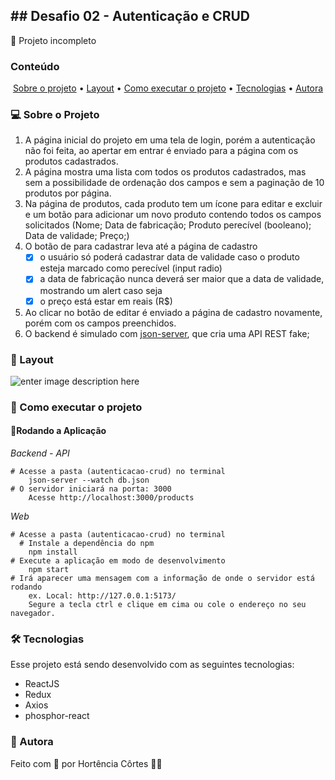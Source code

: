 ## ## Desafio 02 - Autenticação e CRUD

🚧 Projeto incompleto

### Conteúdo

<p align="center">  
	<a href="#sobre-projeto">Sobre o projeto</a> •
	<a href="#layout">Layout</a> • 
	<a href="#executar-projeto">Como executar o projeto</a> • 
	<a href="#tecnologias">Tecnologias</a> • 
	<a href="#autora">Autora</a>  
</p>

### 💻 Sobre o Projeto<a id="sobre-projeto"></a>

 1. A página inicial do projeto em uma tela de login, porém  a autenticação não foi feita, ao apertar em entrar é enviado para a página com os produtos cadastrados.
 2. A página mostra uma lista com todos os produtos cadastrados, mas sem a possibilidade de ordenação dos campos e sem a paginação de 10 produtos por página. 
 3. Na página de produtos, cada produto tem um ícone para editar e excluir e um botão para adicionar um novo produto contendo todos os campos solicitados (Nome; Data de fabricação; Produto perecível (booleano); Data de validade; Preço;)
 4. O botão de para cadastrar leva até a página de cadastro
	- [x] o usuário só poderá cadastrar data de validade caso o produto esteja marcado como perecível (input radio)
	- [x] a data de fabricação nunca deverá ser maior que a data de validade, mostrando um alert caso seja
	- [x] o preço está estar em reais (R$)
 5. Ao clicar no botão de editar é enviado a página  de cadastro novamente, porém com os campos preenchidos.
 6. O backend é simulado com  [json-server](https://www.npmjs.com/package/json-server), que cria uma API REST fake;

    
### 🎨  Layout <a id="layout"></a>
 ![enter image description here](https://github.com/hortenciacortes/teste-front-end/blob/desafio-02/hortencia-cortes/autenticacao-crud/src/assets/desafio02.gif?raw=true)
 
### 🚀  Como executar o projeto <a id="executar-projeto"></a>

#### 🎲Rodando a Aplicação

*Backend - API*

    # Acesse a pasta (autenticacao-crud) no terminal
	    json-server --watch db.json
    # O servidor iniciará na porta: 3000
		Acesse http://localhost:3000/products

*Web*

    # Acesse a pasta (autenticacao-crud) no terminal
	  # Instale a dependência do npm
	    npm install
    # Execute a aplicação em modo de desenvolvimento
	    npm start
    # Irá aparecer uma mensagem com a informação de onde o servidor está rodando
	    ex. Local: http://127.0.0.1:5173/
	    Segure a tecla ctrl e clique em cima ou cole o endereço no seu navegador.


### 🛠 Tecnologias <a id="tecnologias"></a>

Esse projeto está sendo desenvolvido com as seguintes tecnologias:

- ReactJS
- Redux
- Axios
- phosphor-react

### 👧 Autora <a id="autora"></a>

Feito com 💖 por Hortência Côrtes 👩‍💻 

